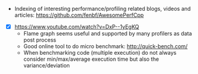 - Indexing of interesting performance/profiling related blogs, videos and articles: https://github.com/fenbf/AwesomePerfCpp
- [x] https://www.youtube.com/watch?v=DxP--1yEgKQ
  - Flame graph seems useful and supported by many profilers as data post process
  - Good online tool to do micro benchmark: http://quick-bench.com/
  - When benchmarking code (multiple execution) do not always consider min/max/average execution time but also the variance/deviation
